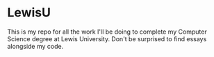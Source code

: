# LewisU

This is my repo for all the work I'll be doing to complete my 
Computer Science degree at Lewis University. Don't be surprised to find essays
alongside my code.
